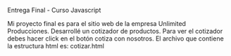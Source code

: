 Entrega Final - Curso Javascript

Mi proyecto final es para el sitio web de la empresa Unlimited Producciones.
Desarrollé un cotizador de productos.
Para ver el cotizador debes hacer click en el botón cotiza con nosotros.
El archivo que contiene la estructura html es: cotizar.html
